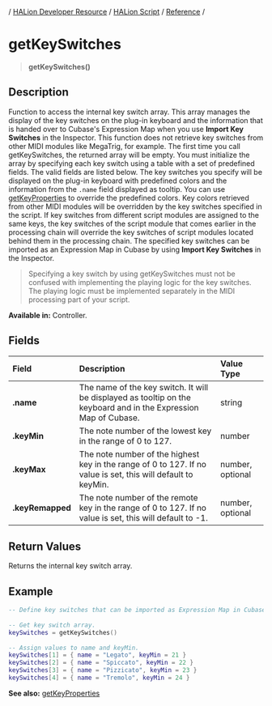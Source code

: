 / [HALion Developer Resource](../..//HALion-Developer-Resource.md) / [HALion Script](./HALion-Script.md) / [Reference](./Reference.md) /

# getKeySwitches

>**getKeySwitches()**

## Description

Function to access the internal key switch array. This array manages the display of the key switches on the plug-in keyboard and the information that is handed over to Cubase's Expression Map when you use **Import Key Switches** in the Inspector. This function does not retrieve key switches from other MIDI modules like MegaTrig, for example. The first time you call getKeySwitches, the returned array will be empty. You must initialize the array by specifying each key switch using a table with a set of predefined fields. The valid fields are listed below. The key switches you specify will be displayed on the plug-in keyboard with predefined colors and the information from the ``.name`` field displayed as tooltip. You can use [getKeyProperties](./getKeyProperties.md) to override the predefined colors. Key colors retrieved from other MIDI modules will be overridden by the key switches specified in the script. If key switches from different script modules are assigned to the same keys, the key switches of the script module that comes earlier in the processing chain will override the key switches of script modules located behind them in the processing chain. The specified key switches can be imported as an Expression Map in Cubase by using **Import Key Switches** in the Inspector.

>Specifying a key switch by using getKeySwitches must not be confused with implementing the playing logic for the key switches. The playing logic must be implemented separately in the MIDI processing part of your script.

**Available in:** Controller.

## Fields

|Field|Description|Value Type|
|:-|:-|:-|
|**.name**|The name of the key switch. It will be displayed as tooltip on the keyboard and in the Expression Map of Cubase.|string|
|**.keyMin**|The note number of the lowest key in the range of 0 to 127.|number|
|**.keyMax**|The note number of the highest key in the range of 0 to 127. If no value is set, this will default to keyMin.|number, optional|
|**.keyRemapped**|The note number of the remote key in the range of 0 to 127. If no value is set, this will default to -1.|number, optional|

## Return Values

Returns the internal key switch array.

## Example

```lua
-- Define key switches that can be imported as Expression Map in Cubase.
 
-- Get key switch array.
keySwitches = getKeySwitches()
 
-- Assign values to name and keyMin.
keySwitches[1] = { name = "Legato", keyMin = 21 }
keySwitches[2] = { name = "Spiccato", keyMin = 22 }
keySwitches[3] = { name = "Pizzicato", keyMin = 23 }
keySwitches[4] = { name = "Tremolo", keyMin = 24 }
```

**See also:** [getKeyProperties](./getKeyProperties.md)